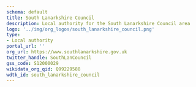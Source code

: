 ```yaml
---
schema: default
title: South Lanarkshire Council
description: Local authority for the South Lanarkshire Council area 
logo: '../img/org_logos/south_lanarkshire_council.png'
type:
- Local authority
portal_url: ''
org_url: https://www.southlanarkshire.gov.uk
twitter_handle: SouthLanCouncil
gss_code: S12000029
wikidata_org_qid: Q99229588
wdtk_id: south_lanarkshire_council
---
```

